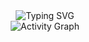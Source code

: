 
<!--
**BJKJKZHOU/BJKJKZHOU** is a ✨ _special_ ✨ repository because its `README.md` (this file) appears on your GitHub profile.

Here are some ideas to get you started:

- 🔭 I’m currently working on ...
- 🌱 I’m currently learning ...
- 👯 I’m looking to collaborate on ...
- 🤔 I’m looking for help with ...
- 💬 Ask me about ...
- 📫 How to reach me: ...
- 😄 Pronouns: ...
- ⚡ Fun fact: ...
-->

<div align="center">
  <img src="https://readme-typing-svg.demolab.com?font=Fira+Code&duration=4000&pause=600&center=true&vCenter=true&multiline=true&width=435&height=140&lines=%E5%B0%91%E5%B9%B4%E5%90%AC%E9%9B%A8%E6%AD%8C%E6%A5%BC%E4%B8%8A%EF%BC%8C%E7%BA%A2%E7%83%9B%E6%98%8F%E7%BD%97%E5%B8%90%E3%80%82;%E5%A3%AE%E5%B9%B4%E5%90%AC%E9%9B%A8%E5%AE%A2%E8%88%9F%E4%B8%AD%EF%BC%8C%E6%B1%9F%E9%98%94%E4%BA%91%E4%BD%8E%E3%80%81%E6%96%AD%E9%9B%81%E5%8F%AB%E8%A5%BF%E9%A3%8E%E3%80%82;%E8%80%8C%E4%BB%8A%E5%90%AC%E9%9B%A8%E5%83%A7%E5%BA%90%E4%B8%8B%EF%BC%8C%E9%AC%93%E5%B7%B2%E6%98%9F%E6%98%9F%E4%B9%9F%E3%80%82;%E6%82%B2%E6%AC%A2%E7%A6%BB%E5%90%88%E6%80%BB%E6%97%A0%E6%83%85%EF%BC%8C%E4%B8%80%E4%BB%BB%E9%98%B6%E5%89%8D%E3%80%81%E7%82%B9%E6%BB%B4%E5%88%B0%E5%A4%A9%E6%98%8E%E3%80%82" alt="Typing SVG">
  <br>
  <img src="https://github-readme-activity-graph.vercel.app/graph?username=BJKJKZHOU&theme=react-dark" alt="Activity Graph">
</div>